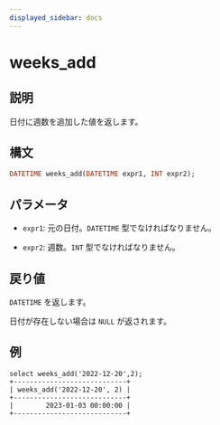 ```yaml
---
displayed_sidebar: docs
---
```


# weeks_add

## 説明

日付に週数を追加した値を返します。

## 構文

```Haskell
DATETIME weeks_add(DATETIME expr1, INT expr2);
```

## パラメータ

- `expr1`: 元の日付。`DATETIME` 型でなければなりません。

- `expr2`: 週数。`INT` 型でなければなりません。

## 戻り値

`DATETIME` を返します。

日付が存在しない場合は `NULL` が返されます。

## 例

```Plain
select weeks_add('2022-12-20',2);
+----------------------------+
| weeks_add('2022-12-20', 2) |
+----------------------------+
|        2023-01-03 00:00:00 |
+----------------------------+
```